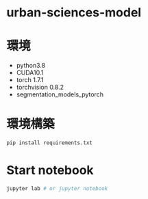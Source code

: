 # urban-sciences-model

# 環境
- python3.8
- CUDA10.1
- torch 1.7.1
- torchvision 0.8.2
- segmentation_models_pytorch

# 環境構築

```sh
pip install requirements.txt
```

# Start notebook

```sh
jupyter lab # or jupyter notebook
```

